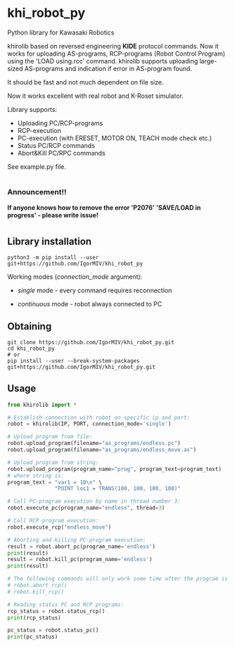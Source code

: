 # khi_robot_py
Python library for Kawasaki Robotics

khirolib based on reversed engineering **KIDE** protocol commands.
Now it works for uploading AS-programs, RCP-programs (Robot Control Program) using the 'LOAD using.rcc' command.
khirolib supports uploading large-sized AS-programs and indication if error in AS-program found.

It should be fast and not much dependent on file size.

Now it works excellent with real robot and K-Roset simulator.

Library supports: 
- Uploading PC/RCP-programs
- RCP-execution
- PC-execution (with ERESET, MOTOR ON, TEACH mode check etc.)
- Status PC/RCP commands
- Abort&Kill PC/RPC commands

See example.py file.
#
### Announcement!!
**If anyone knows how to remove the error 'P2076' 'SAVE/LOAD in progress' - please write issue!**
#

## Library installation
```
python3 -m pip install --user git+https://github.com/IgorMIV/khi_robot_py
```

Working modes (_connection_mode_ argument):
- _single_ mode - every command requires reconnection
* _continuous_ mode - robot always connected to PC

## Obtaining
```
git clone https://github.com/IgorMIV/khi_robot_py.git
cd khi_robot_py
# or
pip install --user --break-system-packages git+https://github.com/IgorMIV/khi_robot_py.git
```

## Usage

```python
from khirolib import *

# Establish connection with robot on specific ip and port:
robot = khirolib(IP, PORT, connection_mode='single')

# Upload program from file:
robot.upload_program(filename="as_programs/endless.pc")
robot.upload_program(filename="as_programs/endless_move.as")

# Upload program from string:
robot.upload_program(program_name="prog", program_text=program_text)
# where string is:
program_text = "var1 = 10\n" \
               "POINT loc1 = TRANS(100, 100, 100, 100)"

# Call PC-program execution by name in thread number 3:
robot.execute_pc(program_name="endless", thread=3)

# Call RCP-program execution:
robot.execute_rcp("endless_move")

# Aborting and killing PC-program execution:
result = robot.abort_pc(program_name='endless')
print(result)
result = robot.kill_pc(program_name='endless')
print(result)

# The following commands will only work some time after the program is started:
# robot.abort_rcp()
# robot.kill_rcp()

# Reading status PC and RCP programs:
rcp_status = robot.status_rcp()
print(rcp_status)

pc_status = robot.status_pc()
print(pc_status)
